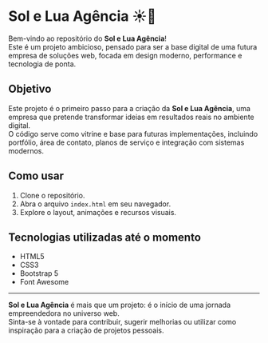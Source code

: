 # Sol e Lua Agência ☀️🌙

Bem-vindo ao repositório do **Sol e Lua Agência**!  
Este é um projeto ambicioso, pensado para ser a base digital de uma futura empresa de soluções web, focada em design moderno, performance e tecnologia de ponta.

## Objetivo

Este projeto é o primeiro passo para a criação da **Sol e Lua Agência**, uma empresa que pretende transformar ideias em resultados reais no ambiente digital.  
O código serve como vitrine e base para futuras implementações, incluindo portfólio, área de contato, planos de serviço e integração com sistemas modernos.

## Como usar

1. Clone o repositório.
2. Abra o arquivo `index.html` em seu navegador.
3. Explore o layout, animações e recursos visuais.

## Tecnologias utilizadas até o momento

- HTML5
- CSS3
- Bootstrap 5
- Font Awesome

---

**Sol e Lua Agência** é mais que um projeto: é o início de uma jornada empreendedora no universo web.  
Sinta-se à vontade para contribuir, sugerir melhorias ou utilizar como inspiração para a criação de projetos pessoais.
